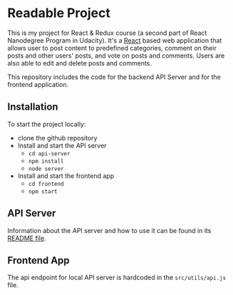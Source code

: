 # Readable Project

This is my project for React & Redux course (a second part of React Nanodegree Program in Udacity). It's a [React](https://facebook.github.io/react/) based web application that allows user to post content to predefined categories, comment on their posts and other users' posts, and vote on posts and comments. Users are also able to edit and delete posts and comments.

This repository includes the code for the backend API Server and for the frontend application.


## Installation

To start the project locally:

* clone the github repository
* Install and start the API server
    - `cd api-server`
    - `npm install`
    - `node server`
* Install and start the frontend app
    - `cd frontend`
    - `npm start`


## API Server

Information about the API server and how to use it can be found in its [README file](api-server/README.md).

## Frontend App

The api endpoint for local API server is hardcoded in the `src/utils/api.js` file.
